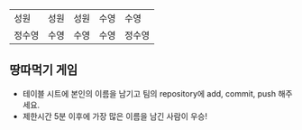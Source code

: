 <table>
      <tbody>
        <tr>
          <td>성원</td>
          <td>성원</td>
          <td>성원</td>
          <td>수영</td>
          <td>수영</td>
        </tr>
        <tr>
          <td>정수영</td>
          <td>수영</td>
          <td>수영</td>
          <td>수영</td>
          <td>정수영</td>
        </tr>
      </tbody>
</table>

## 땅따먹기 게임

- 테이블 시트에 본인의 이름을 남기고 팀의 repository에 add, commit, push 해주세요.
- 제한시간 5분 이후에 가장 많은 이름을 남긴 사람이 우승!
